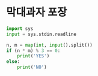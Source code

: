 # 막대과자 포장

```python
import sys
input = sys.stdin.readline

n, m = map(int, input().split())
if (n * m) % 3 == 0:
    print('YES')
else:
    print('NO')
```
